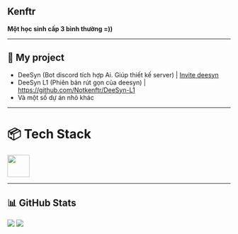  Kenftr
---
<p>
  <b>Một học sinh cấp 3 bình thường =))</b><br>
  <i></i>
</p>

---

## 🍃 My project

- DeeSyn (Bot discord tích hợp Ai. Giúp thiết kế server) | [Invite deesyn](https://discord.com/oauth2/authorize?client_id=981424058392526848)
- DeeSyn L1 (Phiên bản rút gọn của deesyn) | https://github.com/Notkenftr/DeeSyn-L1
- Và một số dự án nhỏ khác




---

# 📦 Tech Stack

  <img src="https://skillicons.dev/icons?i=py,java,js,html,css,git,selenium" height="50" />


---

## 📊 GitHub Stats

<div>
  <img src="https://github-readme-stats.vercel.app/api?username=notkenftr&show_icons=true&theme=transparent&bg_color=22232e&text_color=ffffff&hide_border=true&card_width=320&hide_rank=true&text_bold=false&title_color=2f81f7&hide_title=true" />
  <img src="https://github-readme-streak-stats.herokuapp.com/?user=torvalds&theme=dark&background=22232e&border=22232e&ring=ffffff&fire=ffffff&currStreakLabel=ffffff&card_width=320&hide_border=true" />
</div>
